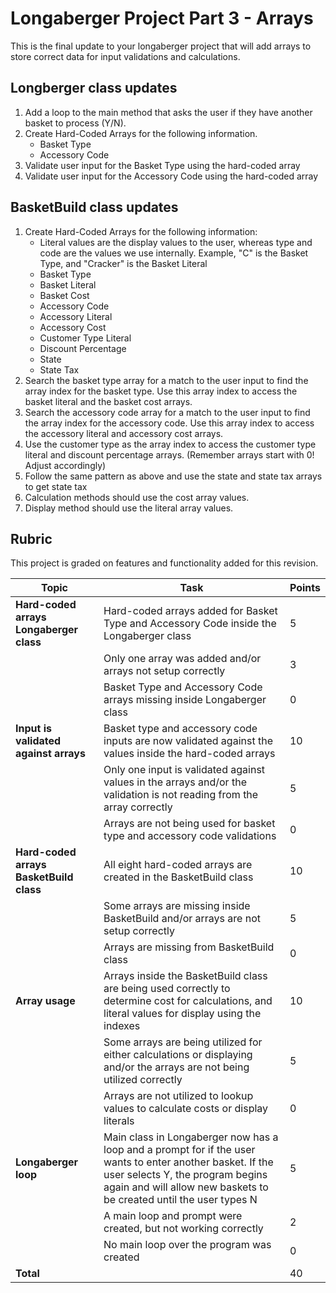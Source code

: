 # Longaberger Project Part 3 - Arrays
This is the final update to your longaberger project that will add arrays to store correct data for input validations and calculations.

## Longberger class updates
1. Add a loop to the main method that asks the user if they have another basket to process (Y/N).
2. Create Hard-Coded Arrays for the following information.
    - Basket Type
    - Accessory Code
3. Validate user input for the Basket Type using the hard-coded array
4. Validate user input for the Accessory Code using the hard-coded array

## BasketBuild class updates

1. Create Hard-Coded Arrays for the following information:
    - Literal values are the display values to the user, whereas type and code are the values we use internally. Example, "C" is the Basket Type, and "Cracker" is the Basket Literal
    - Basket Type
    - Basket Literal
    - Basket Cost
    - Accessory Code
    - Accessory Literal
    - Accessory Cost
    - Customer Type Literal
    - Discount Percentage
    - State
    - State Tax
2. Search the basket type array for a match to the user input to find the array index for the basket type. Use this array index to access the basket literal and the basket cost arrays.
3. Search the accessory code array for a match to the user input to find the array index for the accessory code. Use this array index to access the accessory literal and accessory cost arrays.
4. Use the customer type as the array index to access the customer type literal and discount percentage arrays. (Remember arrays start with 0! Adjust accordingly)
5. Follow the same pattern as above and use the state and state tax arrays to get state tax
6. Calculation methods should use the cost array values.
7. Display method should use the literal array values.

## Rubric

This project is graded on features and functionality added for this revision.

|Topic| Task| Points|
|-----|-----|------|
|**Hard-coded arrays Longaberger class** | Hard-coded arrays added for Basket Type and Accessory Code inside the Longaberger class| 5 |
|| Only one array was added and/or arrays not setup correctly | 3|
|| Basket Type and Accessory Code arrays missing inside Longaberger class | 0|
|**Input is validated against arrays**| Basket type and accessory code inputs are now validated against the values inside the hard-coded arrays | 10|
| | Only one input is validated against values in the arrays and/or the validation is not reading from the array correctly | 5|
| |  Arrays are not being used for basket type and accessory code validations | 0|
|**Hard-coded arrays BasketBuild class** | All eight hard-coded arrays are created in the BasketBuild class| 10 |
|| Some arrays are missing inside BasketBuild and/or arrays are not setup correctly | 5|
|| Arrays are missing from BasketBuild class | 0|
|**Array usage** | Arrays inside the BasketBuild class are being used correctly to determine cost for calculations, and literal values for display using the indexes | 10 |
|| Some arrays are being utilized for either calculations or displaying and/or the arrays are not being utilized correctly | 5|
|| Arrays are not utilized to lookup values to calculate costs or display literals | 0|
|**Longaberger loop** | Main class in Longaberger now has a loop and a prompt for if the user wants to enter another basket. If the user selects Y, the program begins again and will allow new baskets to be created until the user types N | 5 |
|| A main loop and prompt were created, but not working correctly | 2|
|| No main loop over the program was created | 0|
| **Total** | | 40|
